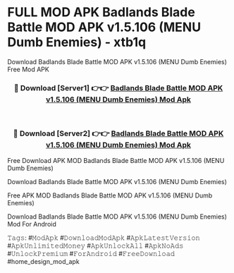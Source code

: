 # FULL MOD APK Badlands Blade Battle MOD APK v1.5.106 (MENU Dumb Enemies) - xtb1q
Download Badlands Blade Battle MOD APK v1.5.106 (MENU Dumb Enemies) Free Mod APK

<div align="center">
<h3>🔴 Download [Server1] 👉👉 <a href="https://apk-comot.site?title=Badlands_Blade_Battle_MOD_APK_v1.5.106_(MENU_Dumb_Enemies)">Badlands Blade Battle MOD APK v1.5.106 (MENU Dumb Enemies) Mod Apk</a></h3><br>

<h3>🔴 Download [Server2] 👉👉 <a href="https://apk-comot.site?title=Badlands_Blade_Battle_MOD_APK_v1.5.106_(MENU_Dumb_Enemies)">Badlands Blade Battle MOD APK v1.5.106 (MENU Dumb Enemies) Mod Apk</a></h3>
</div>


Free Download APK MOD Badlands Blade Battle MOD APK v1.5.106 (MENU Dumb Enemies)

Download Badlands Blade Battle MOD APK v1.5.106 (MENU Dumb Enemies) 

Free APK MOD Badlands Blade Battle MOD APK v1.5.106 (MENU Dumb Enemies) 

Download Badlands Blade Battle MOD APK v1.5.106 (MENU Dumb Enemies) Mod For Android

𝚃𝚊𝚐𝚜: #𝙼𝚘𝚍𝙰𝚙𝚔 #𝙳𝚘𝚠𝚗𝚕𝚘𝚊𝚍𝙼𝚘𝚍𝙰𝚙𝚔 #𝙰𝚙𝚔𝙻𝚊𝚝𝚎𝚜𝚝𝚅𝚎𝚛𝚜𝚒𝚘𝚗 #𝙰𝚙𝚔𝚄𝚗𝚕𝚒𝚖𝚒𝚝𝚎𝚍𝙼𝚘𝚗𝚎𝚢 #𝙰𝚙𝚔𝚄𝚗𝚕𝚘𝚌𝚔𝙰𝚕𝚕 #𝙰𝚙𝚔𝙽𝚘𝙰𝚍𝚜 #𝚄𝚗𝚕𝚘𝚌𝚔𝙿𝚛𝚎𝚖𝚒𝚞𝚖 #𝙵𝚘𝚛𝙰𝚗𝚍𝚛𝚘𝚒𝚍 #𝙵𝚛𝚎𝚎𝙳𝚘𝚠𝚗𝚕𝚘𝚊𝚍 #home_design_mod_apk